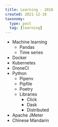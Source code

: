 ```yaml
---
title: Learning - 2018
created: 2021-12-18
taxonomy:
  type: post
  tag: [learning]
---
```


* Machine learning
	* Pandas
	* Time series
* Docker
* Kubernetes
* DroneCI
* Python
	* Pipenv
	* Pipfile
	* Poetry
	* Libraries
		* Click
		* Dask
		* Distributed
* Apache JMeter
* Chinese Mandarin
